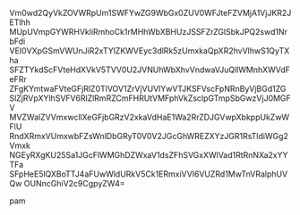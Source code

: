 Vm0wd2QyVkZOVWRpUm1SWFYwZG9WbGx0ZUV0WFJteFZVMjA1VjJKR2JETlhh
MUpUVmpGYWRHVkliRmhoCk1rMHhWbXBHUzJSSFZrZGlSbkJPQ2swd1NrbFdi
VEI0VXpGSmVWUnJiR2xTYlZKWVEyc3dlRk5zUmxkaQpXR2hvVlhwS1QyTXha
SFZTYkdScFVteHdXVkV5TVV0U2JVNUhWbXhvVndwaVJuQllWMnhXWVdFeFRr
ZFgKYmtwaFVteGFjRlZ0TlVOV1ZrVjVUVlYwVTJKSFVscFpNRnByVjBGd1ZG
SlZjRVpXYlhSVFV6RlZlRmRZCmFHRUtVMFphVkZsclpGTmpSbGwzVjJ0MGFV
MVZWalZVVmxwcllXeGFjbGRzV2xkaVdHaE1Wa2RrZDJGVwpXbkppUkZwWFlU
RndXRmxVUmxwbFZsWnlDbGRyT0V0V2JGcGhWREZXYzJGR1RsTldiWGg2Vmxk
NGEyRXgKU25Sa1JGcFlWMGhDZWxaV1dsZFhSVGxXWlVad1RtRnNXa2xYYTFa
SFpHeE5lQXBoTTJ4aFUwWldURkV5Ck1ERmxiVVl6VUZRd1MwTnVRalphUVQw
OUNncGhiV2c9CgpyZW4=

pam